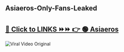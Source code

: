 
 ## Asiaeros-Only-Fans-Leaked

# <h2><a href="https://clipsfans.com/Asiaeros&ref=git">🔗 Click to LINKS ⏩⏩ 👉 🟢 Asiaeros </a></h2>

<a href="https://clipsfans.com/Asiaeros&ref=git" rel="nofollow" data-target="animated-image.originalLink"><img src="https://i.ibb.co.com/xMMVF88/686577567.gif" alt="Viral Video Original" style="max-width: 100%; display: inline-block;" data-target="animated-image.originalImage"></a>
